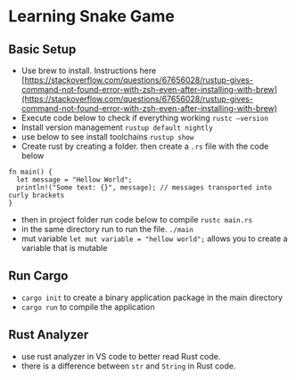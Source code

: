 # Learning Snake Game
## Basic Setup
- Use brew to install. Instructions here [https://stackoverflow.com/questions/67656028/rustup-gives-command-not-found-error-with-zsh-even-after-installing-with-brew](https://stackoverflow.com/questions/67656028/rustup-gives-command-not-found-error-with-zsh-even-after-installing-with-brew)
- Execute code below to check if everything working `rustc —version`
- Install version management `rustup default nightly`
- use below to see install toolchains `rustup show`
- Create rust by creating a folder. then create a `.rs` file with the code below
```
fn main() {
  let message = "Hellow World";
  println!("Some text: {}", message); // messages transported into curly brackets
}
```
- then in project folder run code below to compile `rustc main.rs`
- in the same directory run to run the file. `./main`
- mut variable `let mut variable = "hellow world";` allows you to create a variable that is mutable

## Run Cargo
- `cargo init` to create a binary application package in the main directory
- `cargo run` to compile the application

## Rust Analyzer
- use rust analyzer in VS code to better read Rust code.
- there is a difference between `str` and `String` in Rust code.

